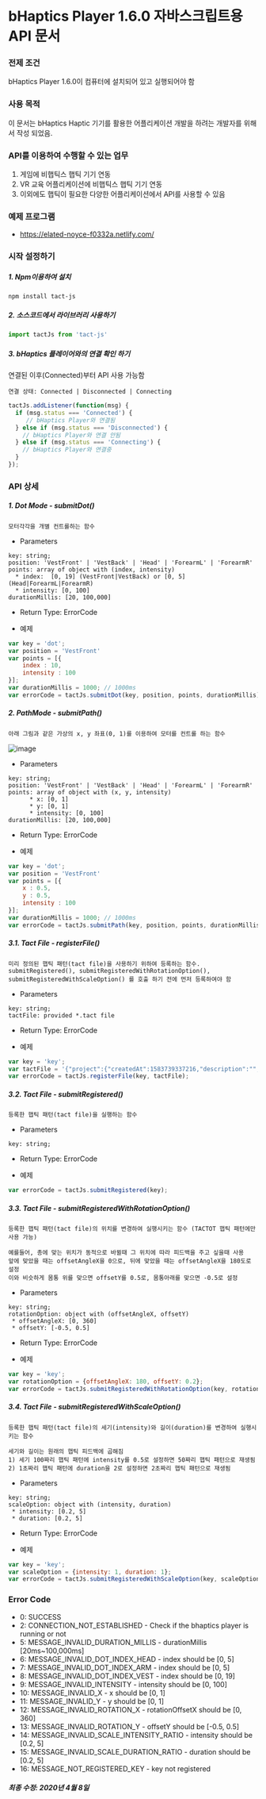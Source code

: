 # bHaptics Player 1.6.0 자바스크립트용 API 문서 

### 전제 조건

bHaptics Player 1.6.0이 컴퓨터에 설치되어 있고 실행되어야 함

### 사용 목적

이 문서는 bHaptics Haptic 기기를 활용한 어플리케이션 개발을 하려는 개발자를 위해서 작성 되었음.


### API를 이용하여 수행할 수 있는 업무 
1) 게임에 비햅틱스 햅틱 기기 연동
2) VR 교육 어플리케이션에 비햅틱스 햅틱 기기 연동 
3) 이외에도 햅틱이 필요한 다양한 어플리케이션에서 API를 사용할 수 있음 

### 예제 프로그램
* https://elated-noyce-f0332a.netlify.com/


### 시작 설정하기
##### 1. Npm이용하여 설치 

```
npm install tact-js
```

##### 2. 소스코드에서 라이브러리 사용하기
```javascript
import tactJs from 'tact-js'
```

##### 3. bHaptics 플레이어와의 연결 확인 하기

연결된 이후(Connected)부터 API 사용 가능함
```
연결 상태: Connected | Disconnected | Connecting
```

```javascript
tactJs.addListener(function(msg) {
  if (msg.status === 'Connected') {
     // bHaptics Player와 연결됨
  } else if (msg.status === 'Disconnected') {
    // bHaptics Player와 연결 안됨
  } else if (msg.status === 'Connecting') {
    // bHaptics Player와 연결중
  }
});

```



### API 상세
##### 1. Dot Mode - submitDot()
```
모터각각을 개별 컨트롤하는 함수
```

* Parameters
```
key: string;
position: 'VestFront' | 'VestBack' | 'Head' | 'ForearmL' | 'ForearmR'
points: array of object with (index, intensity)
  * index:  [0, 19] (VestFront|VestBack) or [0, 5] (Head|ForearmL|ForearmR)
  * intensity: [0, 100] 
durationMillis: [20, 100,000]
```
* Return Type: ErrorCode

* 예제
```javascript
var key = 'dot';
var position = 'VestFront'
var points = [{
    index : 10,
    intensity : 100
}];
var durationMillis = 1000; // 1000ms
var errorCode = tactJs.submitDot(key, position, points, durationMillis);
```

##### 2. PathMode - submitPath()
```
아래 그림과 같은 가상의 x, y 좌표(0, 1)를 이용하여 모터를 컨트롤 하는 함수
```

![image](https://user-images.githubusercontent.com/1837913/78652285-7d72f900-78fc-11ea-9b1c-62a2d527d2a8.png)

* Parameters
```
key: string;
position: 'VestFront' | 'VestBack' | 'Head' | 'ForearmL' | 'ForearmR'
points: array of object with (x, y, intensity)
      * x: [0, 1]
      * y: [0, 1]
      * intensity: [0, 100] 
durationMillis: [20, 100,000]
```
  
* Return Type: ErrorCode
  
* 예제
```javascript
var key = 'dot';
var position = 'VestFront'
var points = [{
    x : 0.5,
    y : 0.5,
    intensity : 100
}];
var durationMillis = 1000; // 1000ms
var errorCode = tactJs.submitPath(key, position, points, durationMillis);
```


##### 3.1. Tact File - registerFile()
```
미리 정의된 햅틱 패턴(tact file)을 사용하기 위하여 등록하는 함수. 
submitRegistered(), submitRegisteredWithRotationOption(), 
submitRegisteredWithScaleOption() 를 호출 하기 전에 먼저 등록하여야 함
```

* Parameters
```
key: string;
tactFile: provided *.tact file
```

* Return Type: ErrorCode

* 예제
```javascript
var key = 'key';
var tactFile = '{"project":{"createdAt":1583739337216,"description":"","layout":{"layouts":{"For...' // tact file string
var errorCode = tactJs.registerFile(key, tactFile);
```

##### 3.2. Tact File - submitRegistered()
```
등록한 햅틱 패턴(tact file)을 실행하는 함수
```

* Parameters
```
key: string;
```
* Return Type: ErrorCode

* 예제
```javascript
var errorCode = tactJs.submitRegistered(key);
```

##### 3.3. Tact File - submitRegisteredWithRotationOption()
```
등록한 햅틱 패턴(tact file)의 위치를 변경하여 실행시키는 함수 (TACTOT 햅틱 패턴에만 사용 가능)

예를들어, 총에 맞는 위치가 동적으로 바뀔때 그 위치에 따라 피드백을 주고 싶을때 사용
앞에 맞았을 때는 offsetAngleX을 0으로, 뒤에 맞았을 때는 offsetAngleX을 180도로 설정
이와 비슷하게 몸통 위를 맞으면 offsetY를 0.5로, 몸통아래를 맞으면 -0.5로 설정
```

* Parameters
```
key: string;
rotationOption: object with (offsetAngleX, offsetY)
 * offsetAngleX: [0, 360]
 * offsetY: [-0.5, 0.5]
```
 
* Return Type: ErrorCode
 
* 예제
```javascript
var key = 'key';
var rotationOption = {offsetAngleX: 180, offsetY: 0.2};
var errorCode = tactJs.submitRegisteredWithRotationOption(key, rotationOption);
```

##### 3.4. Tact File - submitRegisteredWithScaleOption()
```
등록한 햅틱 패턴(tact file)의 세기(intensity)와 길이(duration)를 변경하여 실행시키는 함수

세기와 길이는 원래의 햅틱 피드백에 곱해짐 
1) 세기 100짜리 햅틱 패턴에 intensity를 0.5로 설정하면 50짜리 햅틱 패턴으로 재생됨
2) 1초짜리 햅틱 패턴에 duration을 2로 설정하면 2초짜리 햅틱 패턴으로 재생됨
```
* Parameters
```
key: string;
scaleOption: object with (intensity, duration)
 * intensity: [0.2, 5] 
 * duration: [0.2, 5]
``` 

* Return Type: ErrorCode
 
* 예제
```javascript
var key = 'key';
var scaleOption = {intensity: 1, duration: 1};
var errorCode = tactJs.submitRegisteredWithScaleOption(key, scaleOption);
```

### Error Code
* 0: SUCCESS
* 2: CONNECTION_NOT_ESTABLISHED - Check if the bhaptics player is running or not
* 5: MESSAGE_INVALID_DURATION_MILLIS - durationMillis [20ms~100,000ms]
* 6: MESSAGE_INVALID_DOT_INDEX_HEAD - index should be [0, 5]
* 7: MESSAGE_INVALID_DOT_INDEX_ARM - index should be [0, 5]
* 8: MESSAGE_INVALID_DOT_INDEX_VEST - index should be [0, 19]
* 9: MESSAGE_INVALID_INTENSITY - intensity should be [0, 100]
* 10: MESSAGE_INVALID_X -  x should be [0, 1]
* 11: MESSAGE_INVALID_Y - y should be [0, 1]
* 12: MESSAGE_INVALID_ROTATION_X - rotationOffsetX should be [0, 360]
* 13: MESSAGE_INVALID_ROTATION_Y - offsetY should be [-0.5, 0.5]
* 14: MESSAGE_INVALID_SCALE_INTENSITY_RATIO - intensity should be [0.2, 5]
* 15: MESSAGE_INVALID_SCALE_DURATION_RATIO - duration should be [0.2, 5]
* 16: MESSAGE_NOT_REGISTERED_KEY - key not registered




##### 최종 수정: 2020년 4월 8일

